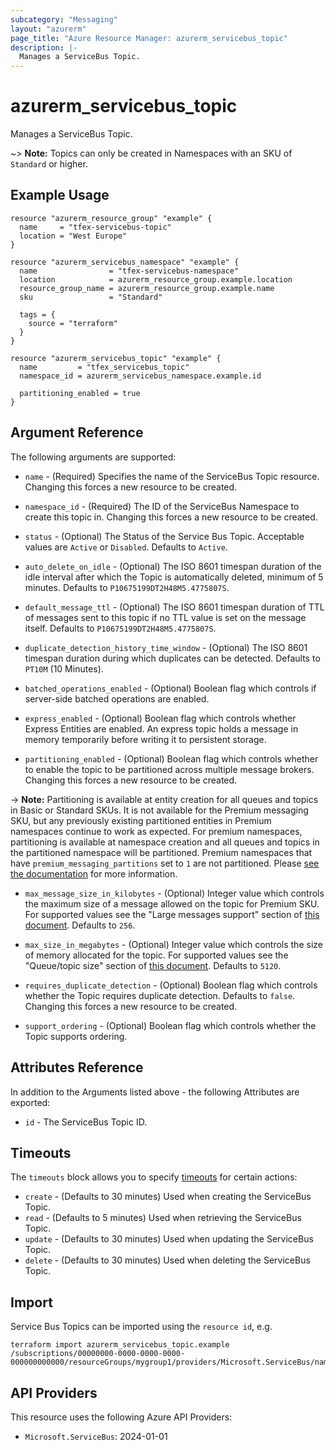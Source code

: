 ```yaml
---
subcategory: "Messaging"
layout: "azurerm"
page_title: "Azure Resource Manager: azurerm_servicebus_topic"
description: |-
  Manages a ServiceBus Topic.
---
```


# azurerm_servicebus_topic

Manages a ServiceBus Topic.

~> **Note:** Topics can only be created in Namespaces with an SKU of `Standard` or higher.

## Example Usage

```hcl
resource "azurerm_resource_group" "example" {
  name     = "tfex-servicebus-topic"
  location = "West Europe"
}

resource "azurerm_servicebus_namespace" "example" {
  name                = "tfex-servicebus-namespace"
  location            = azurerm_resource_group.example.location
  resource_group_name = azurerm_resource_group.example.name
  sku                 = "Standard"

  tags = {
    source = "terraform"
  }
}

resource "azurerm_servicebus_topic" "example" {
  name         = "tfex_servicebus_topic"
  namespace_id = azurerm_servicebus_namespace.example.id

  partitioning_enabled = true
}
```

## Argument Reference

The following arguments are supported:

* `name` - (Required) Specifies the name of the ServiceBus Topic resource. Changing this forces a new resource to be created.

* `namespace_id` - (Required) The ID of the ServiceBus Namespace to create this topic in. Changing this forces a new resource to be created.

* `status` - (Optional) The Status of the Service Bus Topic. Acceptable values are `Active` or `Disabled`. Defaults to `Active`.

* `auto_delete_on_idle` - (Optional) The ISO 8601 timespan duration of the idle interval after which the Topic is automatically deleted, minimum of 5 minutes. Defaults to `P10675199DT2H48M5.4775807S`.

* `default_message_ttl` - (Optional) The ISO 8601 timespan duration of TTL of messages sent to this topic if no TTL value is set on the message itself. Defaults to `P10675199DT2H48M5.4775807S`.

* `duplicate_detection_history_time_window` - (Optional) The ISO 8601 timespan duration during which duplicates can be detected. Defaults to `PT10M` (10 Minutes).

* `batched_operations_enabled` - (Optional) Boolean flag which controls if server-side batched operations are enabled.

* `express_enabled` - (Optional) Boolean flag which controls whether Express Entities are enabled. An express topic holds a message in memory temporarily before writing it to persistent storage.

* `partitioning_enabled` - (Optional) Boolean flag which controls whether to enable the topic to be partitioned across multiple message brokers. Changing this forces a new resource to be created.

-> **Note:** Partitioning is available at entity creation for all queues and topics in Basic or Standard SKUs. It is not available for the Premium messaging SKU, but any previously existing partitioned entities in Premium namespaces continue to work as expected. For premium namespaces, partitioning is available at namespace creation and all queues and topics in the partitioned namespace will be partitioned. Premium namespaces that have `premium_messaging_partitions` set to `1` are not partitioned. Please [see the documentation](https://docs.microsoft.com/azure/service-bus-messaging/service-bus-partitioning) for more information.

* `max_message_size_in_kilobytes` - (Optional) Integer value which controls the maximum size of a message allowed on the topic for Premium SKU. For supported values see the "Large messages support" section of [this document](https://docs.microsoft.com/azure/service-bus-messaging/service-bus-premium-messaging#large-messages-support-preview). Defaults to `256`.

* `max_size_in_megabytes` - (Optional) Integer value which controls the size of memory allocated for the topic. For supported values see the "Queue/topic size" section of [this document](https://docs.microsoft.com/azure/service-bus-messaging/service-bus-quotas). Defaults to `5120`.

* `requires_duplicate_detection` - (Optional) Boolean flag which controls whether the Topic requires duplicate detection. Defaults to `false`. Changing this forces a new resource to be created.

* `support_ordering` - (Optional) Boolean flag which controls whether the Topic supports ordering.

## Attributes Reference

In addition to the Arguments listed above - the following Attributes are exported:

* `id` - The ServiceBus Topic ID.

## Timeouts

The `timeouts` block allows you to specify [timeouts](https://www.terraform.io/language/resources/syntax#operation-timeouts) for certain actions:

* `create` - (Defaults to 30 minutes) Used when creating the ServiceBus Topic.
* `read` - (Defaults to 5 minutes) Used when retrieving the ServiceBus Topic.
* `update` - (Defaults to 30 minutes) Used when updating the ServiceBus Topic.
* `delete` - (Defaults to 30 minutes) Used when deleting the ServiceBus Topic.

## Import

Service Bus Topics can be imported using the `resource id`, e.g.

```shell
terraform import azurerm_servicebus_topic.example /subscriptions/00000000-0000-0000-0000-000000000000/resourceGroups/mygroup1/providers/Microsoft.ServiceBus/namespaces/sbns1/topics/sntopic1
```

## API Providers
<!-- This section is generated, changes will be overwritten -->
This resource uses the following Azure API Providers:

* `Microsoft.ServiceBus`: 2024-01-01
